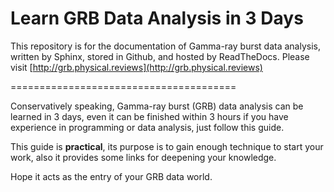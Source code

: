 # Learn GRB Data Analysis in 3 Days

This repository is for the documentation of Gamma-ray burst data analysis, written by Sphinx, stored in Github, and hosted by ReadTheDocs.
Please visit [http://grb.physical.reviews](http://grb.physical.reviews)


=======================================

Conservatively speaking, Gamma-ray burst (GRB) data analysis can be learned in 3 days, even it can be finished within 3 hours if you have experience in programming or data analysis, just follow this guide. 

This guide is **practical**, its purpose is to gain enough technique to start your work, also it provides some links for deepening your knowledge. 

Hope it acts as the entry of your GRB data world.